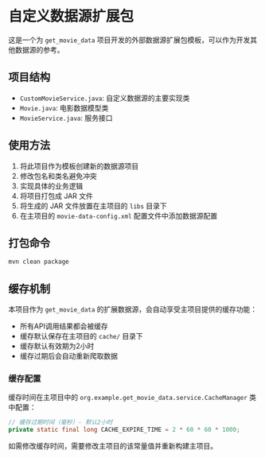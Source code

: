 # 自定义数据源扩展包

这是一个为 `get_movie_data` 项目开发的外部数据源扩展包模板，可以作为开发其他数据源的参考。

## 项目结构

- `CustomMovieService.java`: 自定义数据源的主要实现类
- `Movie.java`: 电影数据模型类
- `MovieService.java`: 服务接口

## 使用方法

1. 将此项目作为模板创建新的数据源项目
2. 修改包名和类名避免冲突
3. 实现具体的业务逻辑
4. 将项目打包成 JAR 文件
5. 将生成的 JAR 文件放置在主项目的 `libs` 目录下
6. 在主项目的 `movie-data-config.xml` 配置文件中添加数据源配置

## 打包命令

```bash
mvn clean package
```

## 缓存机制

本项目作为 `get_movie_data` 的扩展数据源，会自动享受主项目提供的缓存功能：

- 所有API调用结果都会被缓存
- 缓存默认保存在主项目的 `cache/` 目录下
- 缓存默认有效期为2小时
- 缓存过期后会自动重新爬取数据

### 缓存配置

缓存时间在主项目中的 `org.example.get_movie_data.service.CacheManager` 类中配置：

```java
// 缓存过期时间（毫秒）- 默认2小时
private static final long CACHE_EXPIRE_TIME = 2 * 60 * 60 * 1000;
```

如需修改缓存时间，需要修改主项目的该常量值并重新构建主项目。